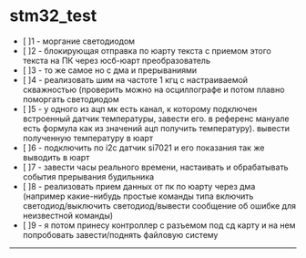 # stm32_test


- [ ]1 - моргание светодиодом    
- [ ]2 - блокирующая отправка по юарту текста с приемом этого текста на ПК через юсб-юарт преобразователь    
- [ ]3 - то же самое но с дма и прерываниями    
- [ ]4 - реализовать шим на частоте 1 кгц с настраиваемой скважностью (проверить можно на осциллографе и потом плавно поморгать светодиодом    
- [ ]5 - у одного из ацп мк есть канал, к которому подключен встроенный датчик температуры, завести его. в референс мануале есть формула как из значений ацп получить температуру). вывести полученную температуру в юарт    
- [ ]6 - подключить по i2c датчик si7021 и его показания так же выводить в юарт    
- [ ]7 - завести часы реального времени, настаивать и обрабатывать события прерывания будильника    
- [ ]8 - реализовать прием данных от пк по юарту через дма (например какие-нибудь простые команды типа включить светодиод/выключить светодиод/вывести сообщение об ошибке для неизвестной команды)    
- [ ]9 - я потом принесу контроллер с разъемом под сд карту и на нем попробовать завести/поднять файловую систему    
---